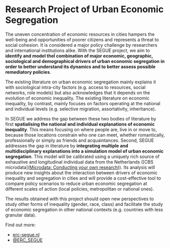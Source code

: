 # Research Project of Urban Economic Segregation

The uneven concentration of economic resources in cities hampers the well-being and opportunities of poorer citizens and represents a threat to social cohesion. It is considered a major policy challenge by researchers and international institutions alike. With the SEGUE project, we aim to **identify and model theÍ combination of major economic, geographic, sociological and demographical drivers of urban economic segregation in order to better understand its dynamics and to better assess possible remediatory policies**. 

The existing literature on urban economic segregation mainly explains it with sociological  intra-city factors (e.g. access to resources, social networks, role models) but also acknowledges that it depends on the evolution of economic inequality. The existing literature on economic inequality, by contrast, mainly focuses on factors operating at the national and individual levels (e.g. selective migration, assortativity, inheritance). 

In SEGUE we address the gap between these two bodies of literature by first **spatialising the national and individual explanations of economic inequality**. This means focusing on where people are, live in or move to, because those locations constrain who one can meet, whether romantically, professionally or simply as friends and acquaintances. Second, SEGUE addresses the gap in literature by **integrating multiple and multidisciplinary explanations into a simulation model of urban economic segregation**. This model will be calibrated using a uniquely rich source of exhaustive and longitudinal individual data from the Netherlands ([CBS microdata]([Microdata: Conducting your own research](https://www.cbs.nl/en-gb/our-services/customised-services-microdata/microdata-conducting-your-own-research))). Its analysis will produce new insights about the interaction between drivers of economic inequality and segregation in cities and will provide a cost-effective tool to compare policy scenarios to reduce urban economic segregation at different scales of action (local policies, metropolitan or national ones). 

The results obtained with this project should open new perspectives to study other forms of inequality (gender, race, class) and facilitate the study of economic segregation in other national contexts (e.g. countries with less granular data).



Find out more:

- [erc-segue.nl](https://www.erc-segue.nl/)
- [@ERC_SEGUE](https://twitter.com/ERC_SEGUE)
